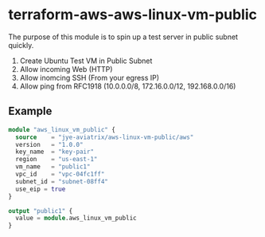 # terraform-aws-aws-linux-vm-public

The purpose of this module is to spin up a test server in public subnet quickly.

1. Create Ubuntu Test VM in Public Subnet
2. Allow incoming Web (HTTP)
3. Allow inomcing SSH (From your egress IP)
4. Allow ping from RFC1918 (10.0.0.0/8, 172.16.0.0/12, 192.168.0.0/16)

## Example

```terraform
module "aws_linux_vm_public" {
  source    = "jye-aviatrix/aws-linux-vm-public/aws"
  version   = "1.0.0"
  key_name  = "key-pair"
  region    = "us-east-1"
  vm_name   = "public1"
  vpc_id    = "vpc-04fc1ff"
  subnet_id = "subnet-08ff4"
  use_eip = true
}

output "public1" {
  value = module.aws_linux_vm_public
}
```


